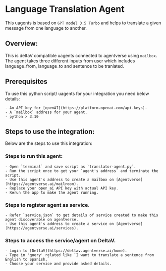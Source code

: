# Language Translation Agent

This uagents is based on `GPT model 3.5 Turbo` and helps to translate a given message from one language to another.

## Overview:

This is deltaV compatible uagents connected to agentverse using `mailbox`. The agent takes three different inputs from user which includes language_from, language_to and sentence to be tranlated.

## Prerequisites

To use this python script/ uagents for your integration you need below details:

    - An API key for [openAI](https://platform.openai.com/api-keys).
    - A `mailbox` address for your agent.
    - python > 3.10

## Steps to use the integration:

Below are the steps to use this integration:

### Steps to run this agent:

    - Open `terminal` and save script as `translator-agent.py`.
    - Run the script once to get your `agent's address` and terminate the script.
    - Use this agent's address to create a mailbox on [Agentverse](https://agentverse.ai/mailroom).
    - Replace your open_ai API key with actual API key.
    - Rerun the app to make the agent running.

### Steps to register agent as service.

    - Refer `service.json` to get details of service created to make this agent discoverable on agentverse.
    - Use this agent's address to create a service on [Agentverse](https://agentverse.ai/services).

### Steps to access the service/agent on DeltaV.

    - Login to [DeltaV](https://deltav.agentverse.ai/home).
    - Type in 'query' related like `I want to translate a sentence from English to Spanish.`
    - Choose your service and provide asked details.


